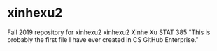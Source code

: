 # xinhexu2
Fall 2019 repository for xinhexu2
xinhexu2 Xinhe Xu STAT 385 "This is probably the first file I have ever created in CS GitHub Enterprise."
